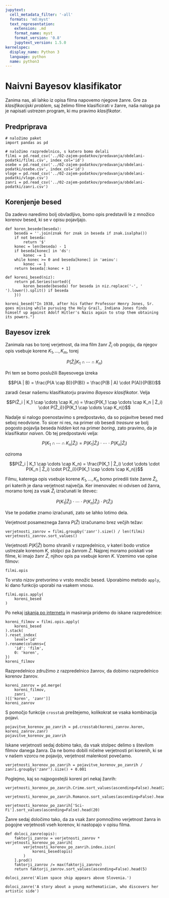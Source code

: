 ```yaml
---
jupytext:
  cell_metadata_filter: '-all'
  formats: 'md:myst'
  text_representation:
    extension: .md
    format_name: myst
    format_version: '0.8'
    jupytext_version: 1.5.0
kernelspec:
  display_name: Python 3
  language: python
  name: python3
---
```


# Naivni Bayesov klasifikator

Zanima nas, ali lahko iz opisa filma napovemo njegove žanre. Gre za _klasifikacijski problem_, saj želimo filme klasificirati v žanre, naša naloga pa je napisati ustrezen program, ki mu pravimo _klasifikator_.

## Predpriprava

```{code-cell}
# naložimo paket
import pandas as pd

# naložimo razpredelnico, s katero bomo delali
filmi = pd.read_csv('../02-zajem-podatkov/predavanja/obdelani-podatki/filmi.csv', index_col='id')
osebe = pd.read_csv('../02-zajem-podatkov/predavanja/obdelani-podatki/osebe.csv', index_col='id')
vloge = pd.read_csv('../02-zajem-podatkov/predavanja/obdelani-podatki/vloge.csv')
zanri = pd.read_csv('../02-zajem-podatkov/predavanja/obdelani-podatki/zanri.csv')
```

## Korenjenje besed

Da zadevo naredimo bolj obvladljivo, bomo opis predstavili le z množico korenov besed, ki se v opisu pojavljajo.

```{code-cell}
def koren_besede(beseda):
    beseda = ''.join(znak for znak in beseda if znak.isalpha())
    if not beseda:
        return '$'
    konec = len(beseda) - 1
    if beseda[konec] in 'ds':
        konec -= 1
    while konec >= 0 and beseda[konec] in 'aeiou':
        konec -= 1
    return beseda[:konec + 1]

def koreni_besed(niz):
    return pd.Series(sorted({
        koren_besede(beseda) for beseda in niz.replace('-', ' ').lower().split() if beseda
    }))
```

```{code-cell}
koreni_besed("In 1938, after his father Professor Henry Jones, Sr. goes missing while pursuing the Holy Grail, Indiana Jones finds himself up against Adolf Hitler's Nazis again to stop them obtaining its powers.")
```

## Bayesov izrek

Zanimala nas bo torej verjetnost, da ima film žanr $Ž_i$ ob pogoju, da njegov opis vsebuje korene $K_1, \ldots, K_m$, torej

$$P(Ž_i | K_1 \cap \cdots \cap K_n)$$

Pri tem se bomo poslužili Bayesovega izreka

$$P(A | B) = \frac{P(A \cap B)}{P(B)} = \frac{P(B | A) \cdot P(A)}{P(B)}$$

zaradi česar našemu klasifikatorju pravimo _Bayesov klasifikator_. Velja

$$P(Ž_i | K_1 \cap \cdots \cap K_n) = \frac{P(K_1 \cap \cdots \cap K_n | Ž_i) \cdot P(Ž_i)}{P(K_1 \cap \cdots \cap K_n)}$$

Nadalje si nalogo poenostavimo s predpostavko, da so pojavitve besed med seboj neodvisne. To sicer ni res, na primer ob besedi _treasure_ se bolj pogosto pojavlja beseda _hidden_ kot na primer _boring_, zato pravimo, da je klasifikator _naiven_. Ob tej predpostavki velja:

$$P(K_1 \cap \cdots \cap K_n | Ž_i) = P(K_1 | Ž_i) \cdot \cdots \cdot P(K_n | Ž_i)$$

oziroma

$$P(Ž_i | K_1 \cap \cdots \cap K_n) = \frac{P(K_1 | Ž_i) \cdot \cdots \cdot P(K_n | Ž_i) \cdot P(Ž_i)}{P(K_1 \cap \cdots \cap K_n)}$$

Filmu, katerega opis vsebuje korene $K_1, \dots, K_n$ bomo priredili tiste žanre $Ž_i$, pri katerih je dana verjetnost največja. Ker imenovalec ni odvisen od žanra, moramo torej za vsak $Ž_i$ izračunati le števec:

$$P(K_1 | Ž_i) \cdot \cdots \cdot P(K_n | Ž_i) \cdot P(Ž_i)$$

Vse te podatke znamo izračunati, zato se lahko lotimo dela.

Verjetnost posameznega žanra $P(Ž)$ izračunamo brez večjih težav:

```{code-cell}
verjetnosti_zanrov = filmi.groupby('zanr').size() / len(filmi)
verjetnosti_zanrov.sort_values()
```

Verjetnosti $P(K|Ž)$ bomo shranili v razpredelnico, v kateri bodo vrstice ustrezale korenom $K$, stolpci pa žanrom $Ž$. Najprej moramo poiskati vse filme, ki imajo žanr $Ž$, njihov opis pa vsebuje koren $K$. Vzemimo vse opise filmov:

```{code-cell}
filmi.opis
```

To vrsto nizov pretvorimo v vrsto množic besed. Uporabimo metodo `apply`, ki dano funkcijo uporabi na vsakem vnosu.

```{code-cell}
filmi.opis.apply(
    koreni_besed
)
```

Po nekaj [iskanja po internetu](https://stackoverflow.com/questions/30885005/pandas-series-of-lists-to-one-series) in masiranja pridemo do iskane razpredelnice:

```{code-cell}
koreni_filmov = filmi.opis.apply(
    koreni_besed
).stack(
).reset_index(
    level='id'
).rename(columns={
    'id': 'film',
    0: 'koren',
})
koreni_filmov
```

Razpredelnico združimo z razpredelnico žanrov, da dobimo razpredelnico korenov žanrov.

```{code-cell}
koreni_zanrov = pd.merge(
    koreni_filmov,
    zanri
)[['koren', 'zanr']]
koreni_zanrov
```

S pomočjo funkcije `crosstab` preštejemo, kolikokrat se vsaka kombinacija pojavi.

```{code-cell}
pojavitve_korenov_po_zanrih = pd.crosstab(koreni_zanrov.koren, koreni_zanrov.zanr)
pojavitve_korenov_po_zanrih
```

Iskane verjetnosti sedaj dobimo tako, da vsak stolpec delimo s številom filmov danega žanra. Da ne bomo dobili ničelne verjetnosti pri korenih, ki se v našem vzorcu ne pojavijo, verjetnost malenkost povečamo.

```{code-cell}
verjetnosti_korenov_po_zanrih = pojavitve_korenov_po_zanrih / zanri.groupby('zanr').size() + 0.001
```

Poglejmo, kaj so najpogostejši koreni pri nekaj žanrih:

```{code-cell}
verjetnosti_korenov_po_zanrih.Crime.sort_values(ascending=False).head(20)
```

```{code-cell}
verjetnosti_korenov_po_zanrih.Romance.sort_values(ascending=False).head(20)
```

```{code-cell}
verjetnosti_korenov_po_zanrih['Sci-Fi'].sort_values(ascending=False).head(20)
```

Žanre sedaj določimo tako, da za vsak žanr pomnožimo verjetnost žanra in pogojne verjetnosti vseh korenov, ki nastopajo v opisu filma.

```{code-cell}
def doloci_zanre(opis):
    faktorji_zanrov = verjetnosti_zanrov * verjetnosti_korenov_po_zanrih[
        verjetnosti_korenov_po_zanrih.index.isin(
            koreni_besed(opis)
        )
    ].prod()
    faktorji_zanrov /= max(faktorji_zanrov)
    return faktorji_zanrov.sort_values(ascending=False).head(5)
```

```{code-cell}
doloci_zanre('Alien space ship appears above Slovenia.')
```

```{code-cell}
doloci_zanre('A story about a young mathematician, who discovers her artistic side')
```
